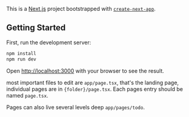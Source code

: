 This is a [Next.js](https://nextjs.org/) project bootstrapped with [`create-next-app`](https://github.com/vercel/next.js/tree/canary/packages/create-next-app).

## Getting Started

First, run the development server:

```bash
npm install
npm run dev
```

Open [http://localhost:3000](http://localhost:3000) with your browser to see the result.

most important files to edit are `app/page.tsx`, that's the landing page, individual pages are in `{folder}/page.tsx`. Each pages entry should be named `page.tsx`. 

Pages can also live several levels deep `app/pages/todo`.
